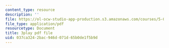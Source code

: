 ```yaml
---
content_type: resource
description: ''
file: https://ol-ocw-studio-app-production.s3.amazonaws.com/courses/5-08j-biological-chemistry-ii-spring-2016/037ca3242bac946d071d65b0de1f5b9d_Jn-Bkwf77SQ.pdf
file_type: application/pdf
resourcetype: Document
title: 3play pdf file
uid: 037ca324-2bac-946d-071d-65b0de1f5b9d
---
```

